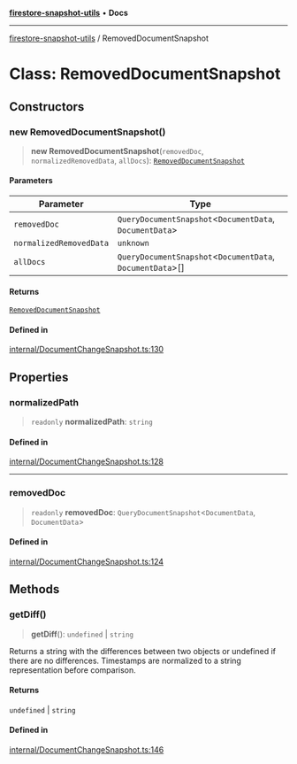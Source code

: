 [**firestore-snapshot-utils**](../README.md) • **Docs**

---

[firestore-snapshot-utils](../README.md) / RemovedDocumentSnapshot

# Class: RemovedDocumentSnapshot

## Constructors

### new RemovedDocumentSnapshot()

> **new RemovedDocumentSnapshot**(`removedDoc`, `normalizedRemovedData`, `allDocs`): [`RemovedDocumentSnapshot`](RemovedDocumentSnapshot.md)

#### Parameters

| Parameter               | Type                                                        |
| ----------------------- | ----------------------------------------------------------- |
| `removedDoc`            | `QueryDocumentSnapshot`\<`DocumentData`, `DocumentData`\>   |
| `normalizedRemovedData` | `unknown`                                                   |
| `allDocs`               | `QueryDocumentSnapshot`\<`DocumentData`, `DocumentData`\>[] |

#### Returns

[`RemovedDocumentSnapshot`](RemovedDocumentSnapshot.md)

#### Defined in

[internal/DocumentChangeSnapshot.ts:130](https://github.com/ericvera/firestore-snapshot-utils/blob/main/src/internal/DocumentChangeSnapshot.ts#L130)

## Properties

### normalizedPath

> `readonly` **normalizedPath**: `string`

#### Defined in

[internal/DocumentChangeSnapshot.ts:128](https://github.com/ericvera/firestore-snapshot-utils/blob/main/src/internal/DocumentChangeSnapshot.ts#L128)

---

### removedDoc

> `readonly` **removedDoc**: `QueryDocumentSnapshot`\<`DocumentData`, `DocumentData`\>

#### Defined in

[internal/DocumentChangeSnapshot.ts:124](https://github.com/ericvera/firestore-snapshot-utils/blob/main/src/internal/DocumentChangeSnapshot.ts#L124)

## Methods

### getDiff()

> **getDiff**(): `undefined` \| `string`

Returns a string with the differences between two objects or undefined if
there are no differences.
Timestamps are normalized to a string representation before comparison.

#### Returns

`undefined` \| `string`

#### Defined in

[internal/DocumentChangeSnapshot.ts:146](https://github.com/ericvera/firestore-snapshot-utils/blob/main/src/internal/DocumentChangeSnapshot.ts#L146)
